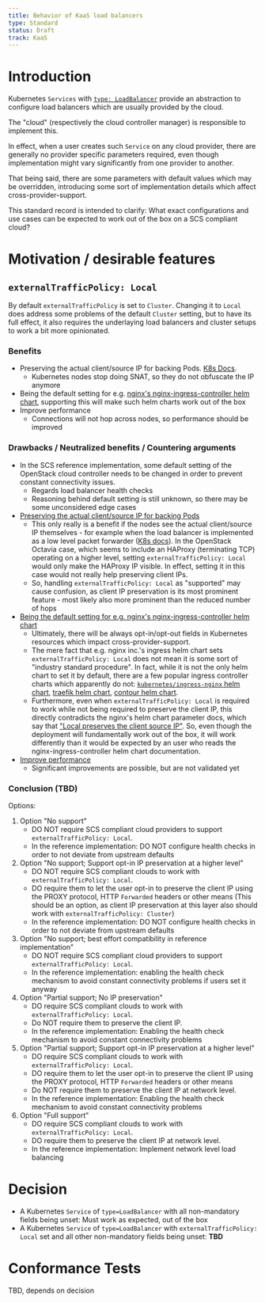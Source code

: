 ```yaml
---
title: Behavior of KaaS load balancers
type: Standard
status: Draft
track: KaaS
---
```


# Introduction

Kubernetes `Services` with [`type: LoadBalancer`](https://kubernetes.io/docs/concepts/services-networking/service/#loadbalancer) provide an abstraction to configure load balancers which are usually provided by the cloud.

The "cloud" (respectively the cloud controller manager) is responsible to implement this.

In effect, when a user creates such `Service` on any cloud provider, there are generally no provider specific parameters required, even though implementation might vary significantly from one provider to another.

That being said, there are some parameters with default values which may be overridden, introducing some sort of implementation details which affect cross-provider-support.

This standard record is intended to clarify: What exact configurations and use cases can be expected to work out of the box on a SCS compliant cloud?

# Motivation / desirable features

## `externalTrafficPolicy: Local`

By default `externalTrafficPolicy` is set to `Cluster`. Changing it to `Local` does address some problems of the default `Cluster` setting, but to have its full effect, it also requires the underlaying load balancers and cluster setups to work a bit more opinionated.

### Benefits

* <a name="keepip"></a>Preserving the actual client/source IP for backing Pods. [K8s Docs](https://kubernetes.io/docs/tasks/access-application-cluster/create-external-load-balancer/#preserving-the-client-source-ip).
  * Kubernetes nodes stop doing SNAT, so they do not obfuscate the IP anymore
* <a name="ootb"></a>Being the default setting for e.g. [nginx's nginx-ingress-controller helm chart](https://docs.nginx.com/nginx-ingress-controller/installation/installation-with-helm/#configuration), supporting this will make such helm charts work out of the box
* <a name="performance"></a> Improve performance
  * Connections will not hop across nodes, so performance should be improved

### Drawbacks / Neutralized benefits / Countering arguments

* In the SCS reference implementation, some default setting of the OpenStack cloud controller needs to be changed in order to prevent constant connectivity issues.
  * Regards load balancer health checks
  * Reasoning behind default setting is still unknown, so there may be some unconsidered edge cases
* [Preserving the actual client/source IP for backing Pods](#keepip)
  * This only really is a benefit if the nodes see the actual client/source IP themselves - for example when the load balancer is implemented as a low level packet forwarder ([K8s docs](https://kubernetes.io/docs/tutorials/services/source-ip/#cross-platform-support)). In the OpenStack Octavia case, which seems to include an HAProxy (terminating TCP) operating on a higher level, setting `externalTrafficPolicy: Local` would only make the HAProxy IP visible. In effect, setting it in this case would not really help preserving client IPs.
  * So, handling `externalTrafficPolicy: Local` as "supported" may cause confusion, as client IP preservation is its most prominent feature - most likely also more prominent than the reduced number of hops
* [Being the default setting for e.g. nginx's nginx-ingress-controller helm chart](#ootb)
  * Ultimately, there will be always opt-in/opt-out fields in Kubernetes resources which impact cross-provider-support.
  * The mere fact that e.g. nginx inc.'s ingress helm chart sets `externalTrafficPolicy: Local` does not mean it is some sort of "industry standard procedure". In fact, while it is not the only helm chart to set it by default, there are a few popular ingress controller charts which apparently do not: [`kubernetes/ingress-nginx` helm chart](https://github.com/kubernetes/ingress-nginx/blob/e7bee5308e84269d13b58352aeae3a6f27ea6e52/charts/ingress-nginx/values.yaml#L475), [traefik helm chart](https://github.com/traefik/traefik-helm-chart/blob/d1a2c281fb12eca2693932acbea6fec7c2212872/traefik/values.yaml), [contour helm chart](https://github.com/bitnami/charts/blob/30300ee924e6e6c55fe9069bf03791d8bcae65b7/bitnami/contour/values.yaml).
  * Furthermore, even when `externalTrafficPolicy: Local` is required to work while not being required to preserve the client IP, this directly contradicts the nginx's helm chart parameter docs, which say that ["Local preserves the client source IP"](https://docs.nginx.com/nginx-ingress-controller/installation/installation-with-helm/#configuration). So, even though the deployment will fundamentally work out of the box, it will work differently than it would be expected by an user who reads the nginx-ingress-controller helm chart documentation.
* [Improve performance](#performance)
  * Significant improvements are possible, but are not validated yet

### Conclusion (**TBD**)

Options:
1. Option "No support"
    - DO NOT require SCS compliant cloud providers to support `externalTrafficPolicy: Local`.
    - In the reference implementation: DO NOT configure health checks in order to not deviate from upstream defaults
1. Option "No support; Support opt-in IP preservation at a higher level"
    - DO NOT require SCS compliant clouds to work with `externalTrafficPolicy: Local`.
    - DO require them to let the user opt-in to preserve the client IP using the PROXY protocol, HTTP `Forwarded` headers or other means (This should be an option, as client IP preservation at this layer also should work with `externalTrafficPolicy: Cluster`)
    - In the reference implementation: DO NOT configure health checks in order to not deviate from upstream defaults
1. Option "No support; best effort compatibility in reference implementation"
    - DO NOT require SCS compliant cloud providers to support `externalTrafficPolicy: Local`.
    - In the reference implementation: enabling the health check mechanism to avoid constant connectivity problems if users set it anyway
1. Option "Partial support; No IP preservation"
    - DO require SCS compliant clouds to work with `externalTrafficPolicy: Local`.
    - Do NOT require them to preserve the client IP.
    - In the reference implementation: Enabling the health check mechanism to avoid constant connectivity problems
1. Option "Partial support; Support opt-in IP preservation at a higher level"
    - DO require SCS compliant clouds to work with `externalTrafficPolicy: Local`.
    - DO require them to let the user opt-in to preserve the client IP using the PROXY protocol, HTTP `Forwarded` headers or other means
    - Do NOT require them to preserve the client IP at network level.
    - In the reference implementation: Enabling the health check mechanism to avoid constant connectivity problems
1. Option "Full support"
    - DO require SCS compliant clouds to work with `externalTrafficPolicy: Local`.
    - DO require them to preserve the client IP at network level.
    - In the reference implementation: Implement network level load balancing

# Decision

* A Kubernetes `Service` of `type=LoadBalancer` with all non-mandatory fields being unset: Must work as expected, out of the box
* A Kubernetes `Service` of `type=LoadBalancer` with `externalTrafficPolicy: Local` set and all other non-mandatory fields being unset: **TBD**

# Conformance Tests

TBD, depends on decision
